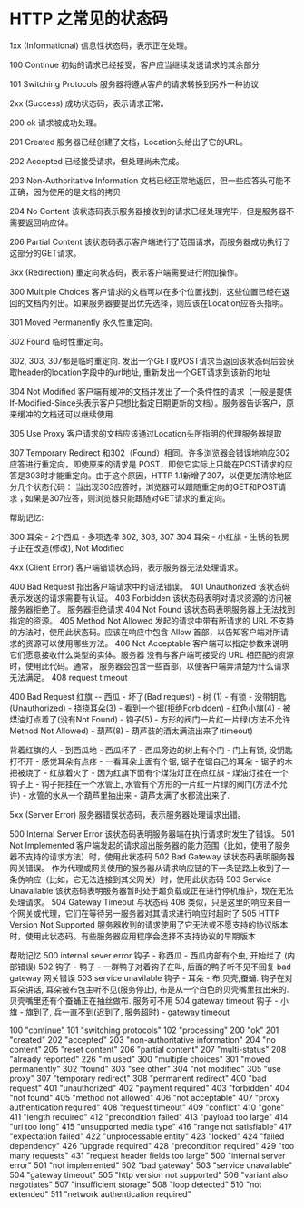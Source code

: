 
# HTTP 之常见的状态码

1xx
(Informational) 信息性状态码，表示正在处理。

100 Continue
初始的请求已经接受，客户应当继续发送请求的其余部分

101 Switching Protocols
服务器将遵从客户的请求转换到另外一种协议

2xx
(Success) 成功状态码，表示请求正常。

200 ok 请求被成功处理。

201 Created
服务器已经创建了文档，Location头给出了它的URL。

202 Accepted
已经接受请求，但处理尚未完成。

203 Non-Authoritative Information
文档已经正常地返回，但一些应答头可能不正确，因为使用的是文档的拷贝

204 No Content 该状态码表示服务器接收到的请求已经处理完毕，但是服务器不需要返回响应体。

206 Partial Content 该状态码表示客户端进行了范围请求，而服务器成功执行了这部分的GET请求。

3xx
(Redirection) 重定向状态码，表示客户端需要进行附加操作。

300 Multiple Choices
客户请求的文档可以在多个位置找到，这些位置已经在返回的文档内列出。如果服务器要提出优先选择，则应该在Location应答头指明。

301 Moved Permanently 永久性重定向。

302 Found 临时性重定向。

  302, 303, 307都是临时重定向. 发出一个GET或POST请求当返回该状态码后会获取header的location字段中的url地址, 重新发出一个GET请求到该新的地址

304 Not Modified
客户端有缓冲的文档并发出了一个条件性的请求（一般是提供If-Modified-Since头表示客户只想比指定日期更新的文档）。服务器告诉客户，原来缓冲的文档还可以继续使用. 

305 Use Proxy
客户请求的文档应该通过Location头所指明的代理服务器提取

307 Temporary Redirect
和302（Found）相同。许多浏览器会错误地响应302应答进行重定向，即使原来的请求是 POST，即使它实际上只能在POST请求的应答是303时才能重定向。由于这个原因，HTTP 1.1新增了307，以便更加清除地区分几个状态代码： 当出现303应答时，浏览器可以跟随重定向的GET和POST请求；如果是307应答，则浏览器只能跟随对GET请求的重定向。

帮助记忆:

300 耳朵 - 2个西瓜 - 多项选择
302, 303, 307 
304 耳朵 - 小红旗 - 生锈的铁房子正在改造(修改), Not Modified

4xx
(Client Error) 客户端错误状态码，表示服务器无法处理请求。

400 Bad Request 指出客户端请求中的语法错误。
401 Unauthorized 该状态码表示发送的请求需要有认证。
403 Forbidden 该状态码表明对请求资源的访问被服务器拒绝了。 服务器拒绝请求
404 Not Found 该状态码表明服务器上无法找到指定的资源。
405 Method Not Allowed 
发起的请求中带有所请求的 URL 不支持的方法时，使用此状态码。应该在响应中包含 Allow 首部，以告知客户端对所请求的资源可以使用哪些方法。
406 Not Acceptable 客户端可以指定参数来说明它们愿意接收什么类型的实体。服务器
没有与客户端可接受的 URL 相匹配的资源时，使用此代码。通常，
服务器会包含一些首部，以便客户端弄清楚为什么请求无法满足。
408 request timeout

400 Bad Request 红旗 -- 西瓜 - 坏了(Bad request) - 树 (1) - 有锁 - 没带钥匙(Unauthorized) - 挠挠耳朵(3) - 看到一个锯(拒绝Forbidden) - 红色小旗(4) - 被煤油灯点着了(没有Not Found) - 钩子(5) - 方形的阀门一片红一片绿(方法不允许Method Not Allowed) - 葫芦(8) - 葫芦装的酒太满流出来了(timeout)

背着红旗的人 - 到西瓜地 - 西瓜坏了 - 西瓜旁边的树上有个门 - 门上有锁, 没钥匙打不开 - 感觉耳朵有点疼 - 一看耳朵上面有个锯, 锯子在锯自己的耳朵 - 锯子的木把被烧了 - 红旗着火了 - 因为红旗下面有个煤油灯正在点红旗 - 煤油灯挂在一个钩子上 - 钩子把挂在一个水管上, 水管有个方形的一片红一片绿的阀门(方法不允许) - 水管的水从一个葫芦里抽出来 - 葫芦太满了水都流出来了.

5xx
(Server Error) 服务器错误状态码，表示服务器处理请求出错。

500 Internal Server Error 该状态码表明服务器端在执行请求时发生了错误。
501 Not Implemented 
客户端发起的请求超出服务器的能力范围（比如，使用了服务器不支持的请求方法）时，使用此状态码
502 Bad Gateway 该状态码表明服务器网关错误。
作为代理或网关使用的服务器从请求响应链的下一条链路上收到了一条伪响应（比如，它无法连接到其父网关）时，使用此状态码
503 Service Unavailable 该状态码表明服务器暂时处于超负载或正在进行停机维护，现在无法处理请求。
504 Gateway Timeout 
与状态码 408 类似，只是这里的响应来自一个网关或代理，它们在等待另一服务器对其请求进行响应时超时了
505 HTTP Version Not Supported
服务器收到的请求使用了它无法或不愿支持的协议版本时，使用此状态码。有些服务器应用程序会选择不支持协议的早期版本

帮助记忆
500 internal sever error 钩子 - 称西瓜 - 西瓜内部有个虫, 开始烂了 (内部错误)
502 钩子 - 鸭子 - 一群鸭子对着钩子在叫, 后面的鸭子听不见不回复 bad gateway 网关错误
503 service unavilable 钩子 - 耳朵 - 布,贝壳,蚕蛹.  钩子在对耳朵讲话, 耳朵被布包主听不见(服务停止), 布是从一个白色的贝壳嘴里拉出来的. 贝壳嘴里还有个蚕蛹正在抽丝做布.  服务可不用
504 gateway timeout 钩子 - 小旗 - 旗到了, 兵一直不到(迟到了, 服务超时) - gateway timeout


100 "continue"
101 "switching protocols"
102 "processing"
200 "ok"
201 "created"
202 "accepted"
203 "non-authoritative information"
204 "no content"
205 "reset content"
206 "partial content"
207 "multi-status"
208 "already reported"
226 "im used"
300 "multiple choices"
301 "moved permanently"
302 "found"
303 "see other"
304 "not modified"
305 "use proxy"
307 "temporary redirect"
308 "permanent redirect"
400 "bad request"
401 "unauthorized"
402 "payment required"
403 "forbidden"
404 "not found"
405 "method not allowed"
406 "not acceptable"
407 "proxy authentication required"
408 "request timeout"
409 "conflict"
410 "gone"
411 "length required"
412 "precondition failed"
413 "payload too large"
414 "uri too long"
415 "unsupported media type"
416 "range not satisfiable"
417 "expectation failed"
422 "unprocessable entity"
423 "locked"
424 "failed dependency"
426 "upgrade required"
428 "precondition required"
429 "too many requests"
431 "request header fields too large"
500 "internal server error"
501 "not implemented"
502 "bad gateway"
503 "service unavailable"
504 "gateway timeout"
505 "http version not supported"
506 "variant also negotiates"
507 "insufficient storage"
508 "loop detected"
510 "not extended"
511 "network authentication required"
